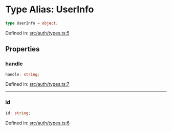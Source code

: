 # Type Alias: UserInfo

```ts
type UserInfo = object;
```

Defined in: [src/auth/types.ts:5](https://github.com/modelence/modelence/blob/547809fbbcff63781846ff984ba0b041aed1344a/packages/modelence/src/auth/types.ts#L5)

## Properties

### handle

```ts
handle: string;
```

Defined in: [src/auth/types.ts:7](https://github.com/modelence/modelence/blob/547809fbbcff63781846ff984ba0b041aed1344a/packages/modelence/src/auth/types.ts#L7)

***

### id

```ts
id: string;
```

Defined in: [src/auth/types.ts:6](https://github.com/modelence/modelence/blob/547809fbbcff63781846ff984ba0b041aed1344a/packages/modelence/src/auth/types.ts#L6)
